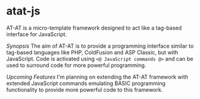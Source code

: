# atat-js
AT-AT is a micro-template framework designed to act like a tag-based interface for JavaScript.

*Synopsis*
The aim of AT-AT is to provide a programming interface similar to tag-based languages like PHP, ColdFusion and ASP Classic, but with JavaScript. Code is activated using `<@ JavaScript commands @>` and can be used to surround code for more powerful programming.

*Upcoming Features*
I'm planning on extending the AT-AT framework with extended JavaScript commands emulating BASIC programming functionality to provide more powerful code to this framework.

